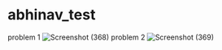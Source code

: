 # abhinav_test
problem 1
![Screenshot (368)](https://user-images.githubusercontent.com/71188751/155675438-d850b2da-7a4b-44f8-91dc-16f813f80bf5.png)
problem 2
![Screenshot (369)](https://user-images.githubusercontent.com/71188751/155675503-bdae31f0-ce47-4f60-aa61-cbaaa5ddcd22.png)
